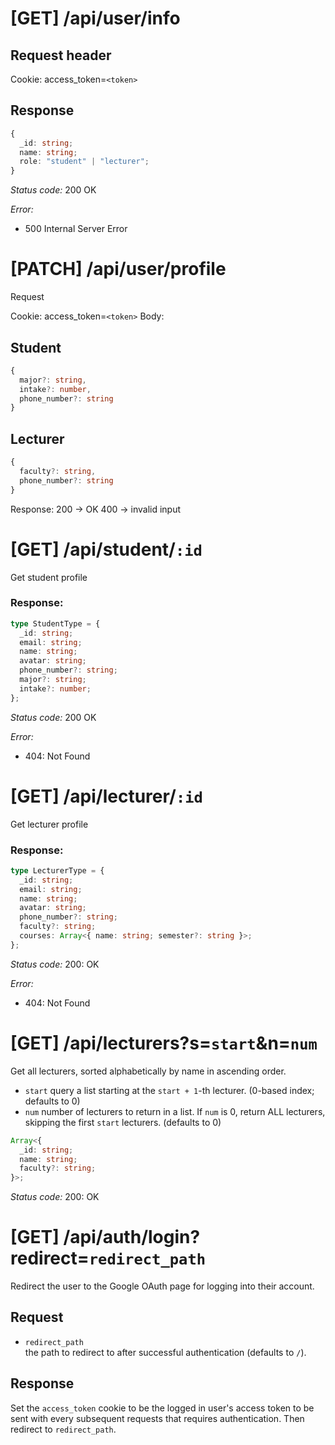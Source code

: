 # [GET] /api/user/info

## Request header

Cookie: access_token=`<token>`

## Response

```ts
{
  _id: string;
  name: string;
  role: "student" | "lecturer";
}
```

_Status code:_ 200 OK

_Error:_

- 500 Internal Server Error

# [PATCH] /api/user/profile

Request

Cookie: access_token=`<token>`
Body:

## Student

```ts
{
  major?: string,
  intake?: number,
  phone_number?: string
}
```

## Lecturer

```ts
{
  faculty?: string,
  phone_number?: string
}
```

Response:
200 -> OK
400 -> invalid input

# [GET] /api/student/`:id`

Get student profile

### Response:

```ts
type StudentType = {
  _id: string;
  email: string;
  name: string;
  avatar: string;
  phone_number?: string;
  major?: string;
  intake?: number;
};
```

_Status code:_ 200 OK

_Error:_

- 404: Not Found

# [GET] /api/lecturer/`:id`

Get lecturer profile

### Response:

```ts
type LecturerType = {
  _id: string;
  email: string;
  name: string;
  avatar: string;
  phone_number?: string;
  faculty?: string;
  courses: Array<{ name: string; semester?: string }>;
};
```

_Status code:_ 200: OK

_Error:_

- 404: Not Found

# [GET] /api/lecturers?s=`start`&n=`num`

Get all lecturers, sorted alphabetically by name in ascending order.

- `start`
  query a list starting at the `start + 1`-th lecturer. (0-based index; defaults
  to 0)
- `num`
  number of lecturers to return in a list. If `num` is 0, return ALL lecturers,
  skipping the first `start` lecturers. (defaults to 0)

```ts
Array<{
  _id: string;
  name: string;
  faculty?: string;
}>;
```

_Status code:_ 200: OK

# [GET] /api/auth/login?redirect=`redirect_path`

Redirect the user to the Google OAuth page for logging into their account.

## Request

- `redirect_path`  
  the path to redirect to after successful authentication (defaults to `/`).

## Response

Set the `access_token` cookie to be the logged in user's access token to be sent
with every subsequent requests that requires authentication. Then redirect to
`redirect_path`.
